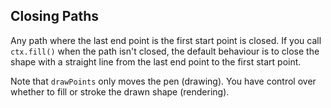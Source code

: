 ## Closing Paths
Any path where the last end point is the first start point is closed.
If you call `ctx.fill()` when the path isn't closed, the default behaviour
is to close the shape with a straight line from the last end point to the
first start point.

Note that `drawPoints` only moves the pen (drawing). You have control over
whether to fill or stroke the drawn shape (rendering).
